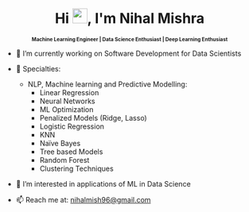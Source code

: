 <h1 align="center">Hi <img src="https://media.giphy.com/media/hvRJCLFzcasrR4ia7z/giphy.gif" width="30px">, I'm Nihal Mishra</h1>

<h2 align="center" style="font-size: 10px;">Machine Learning Engineer | Data Science Enthusiast | Deep Learning Enthusiast</h2>


- 🔭  I’m currently working on Software Development for Data Scientists
- 🌱 Specialties: 
   - NLP, Machine learning and Predictive Modelling: 
        - Linear Regression 
        - Neural Networks  
        - ML Optimization  
        - Penalized Models (Ridge, Lasso) 
        - Logistic Regression 
        - KNN 
        - Naïve Bayes 
        - Tree based Models 
        - Random Forest 
        - Clustering Techniques 

- 👯 I’m interested in applications of ML in Data Science
- 📫 Reach me at: nihalmish96@gmail.com

